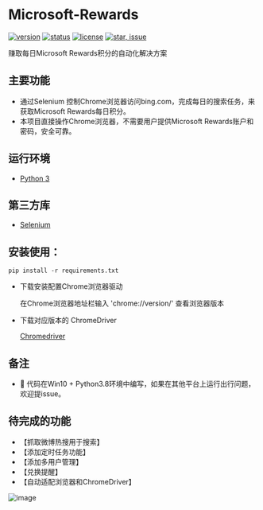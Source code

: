 # Microsoft-Rewards
[![version](https://img.shields.io/badge/python-3.4+-blue.svg)](https://www.python.org/download/releases/3.4.0/) 
[![status](https://img.shields.io/badge/status-stable-green.svg)](https://github.com/huaisha1224/Microsoft-Rewards)
[![license](https://img.shields.io/badge/license-MIT-blue.svg)](./LICENSE)
[![star, issue](https://img.shields.io/badge/star%2C%20issue-welcome-brightgreen.svg)](https://github.com/huaisha1224/Microsoft-Rewards)

赚取每日Microsoft Rewards积分的自动化解决方案


## 主要功能
-	通过Selenium 控制Chrome浏览器访问bing.com，完成每日的搜索任务，来获取Microsoft Rewards每日积分。
-	本项目直接操作Chrome浏览器，不需要用户提供Microsoft Rewards账户和密码，安全可靠。


## 运行环境

- [Python 3](https://www.python.org/)

## 第三方库
- [Selenium](https://www.selenium.dev/)

## 安装使用：

```
pip install -r requirements.txt
```

-	下载安装配置Chrome浏览器驱动

	在Chrome浏览器地址栏输入 'chrome://version/' 查看浏览器版本

-	下载对应版本的 ChromeDriver

	[Chromedriver](https://chromedriver.chromium.org/downloads)


## 备注
- 🌟 代码在Win10 + Python3.8环境中编写，如果在其他平台上运行出行问题，欢迎提issue。


## 待完成的功能
- 【抓取微博热搜用于搜索】
- 【添加定时任务功能】 
- 【添加多用户管理】
- 【兑换提醒】
- 【自动适配浏览器和ChromeDriver】

![image](https://user-images.githubusercontent.com/3378350/230837253-1132c32f-30b5-4ead-9cae-70f8209ef55b.png)

